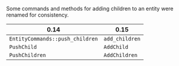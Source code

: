 Some commands and methods for adding children to an entity were renamed for consistency.

|0.14|0.15|
|-|-|
|`EntityCommands::push_children`|`add_children`|
|`PushChild`|`AddChild`|
|`PushChildren`|`AddChildren`|
